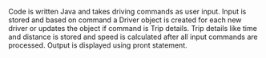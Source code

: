 
Code is written Java and takes driving commands as user input.
Input is stored and based on command a Driver object is created for each new driver or updates the object if command is Trip details.
Trip details like time and distance is stored and speed is calculated after all input commands are processed.
Output is displayed using pront statement.
